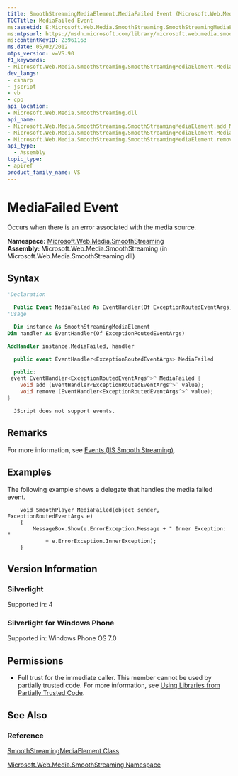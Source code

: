 ```yaml
---
title: SmoothStreamingMediaElement.MediaFailed Event (Microsoft.Web.Media.SmoothStreaming)
TOCTitle: MediaFailed Event
ms:assetid: E:Microsoft.Web.Media.SmoothStreaming.SmoothStreamingMediaElement.MediaFailed
ms:mtpsurl: https://msdn.microsoft.com/library/microsoft.web.media.smoothstreaming.smoothstreamingmediaelement.mediafailed(v=VS.90)
ms:contentKeyID: 23961163
ms.date: 05/02/2012
mtps_version: v=VS.90
f1_keywords:
- Microsoft.Web.Media.SmoothStreaming.SmoothStreamingMediaElement.MediaFailed
dev_langs:
- csharp
- jscript
- vb
- cpp
api_location:
- Microsoft.Web.Media.SmoothStreaming.dll
api_name:
- Microsoft.Web.Media.SmoothStreaming.SmoothStreamingMediaElement.add_MediaFailed
- Microsoft.Web.Media.SmoothStreaming.SmoothStreamingMediaElement.MediaFailed
- Microsoft.Web.Media.SmoothStreaming.SmoothStreamingMediaElement.remove_MediaFailed
api_type:
  - Assembly
topic_type:
- apiref
product_family_name: VS
---
```


# MediaFailed Event

Occurs when there is an error associated with the media source.

**Namespace:**  [Microsoft.Web.Media.SmoothStreaming](microsoft-web-media-smoothstreaming-namespace_1.md)  
**Assembly:**  Microsoft.Web.Media.SmoothStreaming (in Microsoft.Web.Media.SmoothStreaming.dll)

## Syntax

```vb
'Declaration

  Public Event MediaFailed As EventHandler(Of ExceptionRoutedEventArgs)
'Usage

  Dim instance As SmoothStreamingMediaElement
Dim handler As EventHandler(Of ExceptionRoutedEventArgs)

AddHandler instance.MediaFailed, handler
```

```csharp
  public event EventHandler<ExceptionRoutedEventArgs> MediaFailed
```

```cpp
  public:
 event EventHandler<ExceptionRoutedEventArgs^>^ MediaFailed {
    void add (EventHandler<ExceptionRoutedEventArgs^>^ value);
    void remove (EventHandler<ExceptionRoutedEventArgs^>^ value);
}
```

```jscript
  JScript does not support events.
```

## Remarks

For more information, see [Events (IIS Smooth Streaming)](events.md).

## Examples

The following example shows a delegate that handles the media failed event.

``` 
    void SmoothPlayer_MediaFailed(object sender, ExceptionRoutedEventArgs e)
    {
        MessageBox.Show(e.ErrorException.Message + " Inner Exception: "
            + e.ErrorException.InnerException);
    }
```

## Version Information

### Silverlight

Supported in: 4  

### Silverlight for Windows Phone

Supported in: Windows Phone OS 7.0  

## Permissions

  - Full trust for the immediate caller. This member cannot be used by partially trusted code. For more information, see [Using Libraries from Partially Trusted Code](https://msdn.microsoft.com/library/8skskf63).

## See Also

### Reference

[SmoothStreamingMediaElement Class](smoothstreamingmediaelement-class-microsoft-web-media-smoothstreaming_1.md)

[Microsoft.Web.Media.SmoothStreaming Namespace](microsoft-web-media-smoothstreaming-namespace_1.md)
